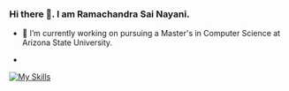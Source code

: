 ### Hi there 👋. I am Ramachandra Sai Nayani.


- 🔭 I’m currently working on pursuing a Master's in Computer Science at Arizona State University.

- 

[![My Skills](https://skillicons.dev/icons?i=js,html,css,wasm)](https://skillicons.dev)
<!--
**ramachandrasai7/ramachandrasai7** is a ✨ _special_ ✨ repository because its `README.md` (this file) appears on your GitHub profile.

Here are some ideas to get you started:

- 🔭 I’m currently working on ...
- 🌱 I’m currently learning ...
- 👯 I’m looking to collaborate on ...
- 🤔 I’m looking for help with ...
- 💬 Ask me about ...
- 📫 How to reach me: ...
- 😄 Pronouns: ...
- ⚡ Fun fact: ...
-->
